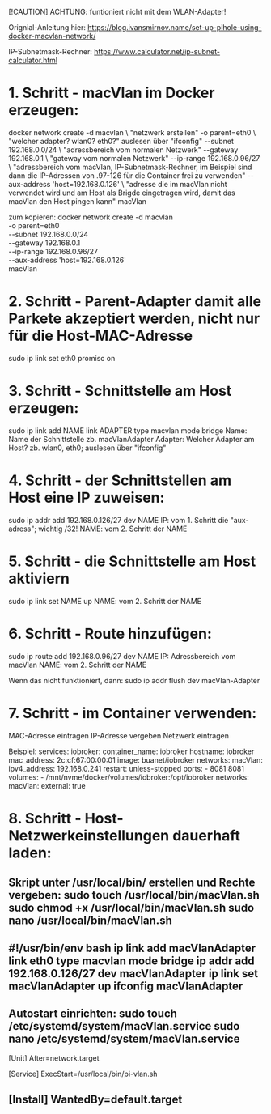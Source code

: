 [!CAUTION]
ACHTUNG: funtioniert nicht mit dem WLAN-Adapter!

Orignial-Anleitung hier:
https://blog.ivansmirnov.name/set-up-pihole-using-docker-macvlan-network/

IP-Subnetmask-Rechner:
https://www.calculator.net/ip-subnet-calculator.html

# 1. Schritt - macVlan im Docker erzeugen:
docker network create -d macvlan \     "netzwerk erstellen"
  -o parent=eth0 \                     "welcher adapter? wlan0? eth0?" auslesen über "ifconfig"
  --subnet 192.168.0.0/24 \            "adressbereich vom normalen Netzwerk"
  --gateway 192.168.0.1 \              "gateway vom normalen Netzwerk"
  --ip-range 192.168.0.96/27 \        "adressbereich vom macVlan, IP-Subnetmask-Rechner, im Beispiel sind dann die IP-Adressen von .97-126 für die Container frei zu verwenden"
  --aux-address 'host=192.168.0.126' \ "adresse die im macVlan nicht verwendet wird und am Host als Brigde eingetragen wird, damit das macVlan den Host pingen kann"
  macVlan

zum kopieren:
docker network create -d macvlan \
  -o parent=eth0 \
  --subnet 192.168.0.0/24 \
  --gateway 192.168.0.1 \
  --ip-range 192.168.0.96/27 \
  --aux-address 'host=192.168.0.126' \
  macVlan

# 2. Schritt - Parent-Adapter damit alle Parkete akzeptiert werden, nicht nur für die Host-MAC-Adresse
sudo ip link set eth0 promisc on

# 3. Schritt - Schnittstelle am Host erzeugen:
sudo ip link add NAME link ADAPTER type macvlan  mode bridge
Name: Name der Schnittstelle zb. macVlanAdapter
Adapter: Welcher Adapter am Host? zb. wlan0, eth0; auslesen über "ifconfig"

# 4. Schritt - der Schnittstellen am Host eine IP zuweisen:
sudo ip addr add 192.168.0.126/27 dev NAME
IP: vom 1. Schritt die "aux-adress"; wichtig /32!
NAME: vom 2. Schritt der NAME

# 5. Schritt - die Schnittstelle am Host aktiviern
sudo ip link set NAME up
NAME: vom 2. Schritt der NAME

# 6. Schritt - Route hinzufügen:
sudo ip route add 192.168.0.96/27 dev NAME
IP: Adressbereich vom macVlan
NAME: vom 2. Schritt der NAME

Wenn das nicht funktioniert, dann: sudo ip addr flush dev macVlan-Adapter

# 7. Schritt - im Container verwenden:
MAC-Adresse eintragen
IP-Adresse vergeben
Netzwerk eintragen

Beispiel:
services:
  iobroker:
    container_name: iobroker
    hostname: iobroker
    mac_address: 2c:cf:67:00:00:01
    image: buanet/iobroker
    networks:
      macVlan:
        ipv4_address: 192.168.0.241
    restart: unless-stopped
    ports:
      - 8081:8081
    volumes:
      - /mnt/nvme/docker/volumes/iobroker:/opt/iobroker
networks:
  macVlan:
    external: true

# 8. Schritt - Host-Netzwerkeinstellungen dauerhaft laden:
Skript unter /usr/local/bin/ erstellen und Rechte vergeben:
sudo touch /usr/local/bin/macVlan.sh
sudo chmod +x  /usr/local/bin/macVlan.sh
sudo nano /usr/local/bin/macVlan.sh
------------------------------------------
#!/usr/bin/env bash
ip link add macVlanAdapter link eth0 type macvlan mode bridge
ip addr add 192.168.0.126/27 dev macVlanAdapter
ip link set macVlanAdapter up
ifconfig macVlanAdapter
------------------------------------------
Autostart einrichten:
sudo touch /etc/systemd/system/macVlan.service
sudo nano /etc/systemd/system/macVlan.service
------------------------------------------
[Unit]
After=network.target

[Service]
ExecStart=/usr/local/bin/pi-vlan.sh

[Install]
WantedBy=default.target
------------------------------------------

